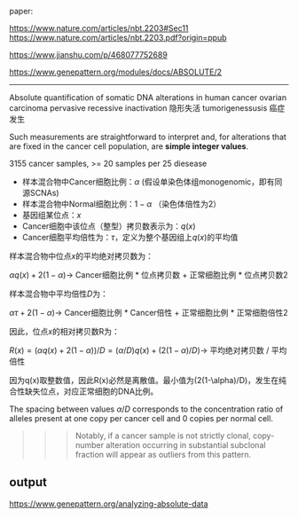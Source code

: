 paper:

https://www.nature.com/articles/nbt.2203#Sec11
https://www.nature.com/articles/nbt.2203.pdf?origin=ppub

https://www.jianshu.com/p/468077752689


https://www.genepattern.org/modules/docs/ABSOLUTE/2


----
Absolute quantification of somatic DNA alterations in human cancer
ovarian carcinoma
pervasive
recessive inactivation 隐形失活
tumorigenessusis 癌症发生

Such measurements are straightforward to interpret and, for alterations that are fixed in the cancer cell population, are **simple integer values**.

3155 cancer samples, >= 20 samples per 25 diesease


+ 样本混合物中Cancer细胞比例：$\alpha$ (假设单染色体组monogenomic，即有同源SCNAs)
+ 样本混合物中Normal细胞比例：$1-\alpha$ （染色体倍性为2）
+ 基因组某位点：$x$
+ Cancer细胞中该位点（整型）拷贝数表示为：$q(x)$
+ Cancer细胞平均倍性为：$\tau$，定义为整个基因组上$q(x)$的平均值

样本混合物中位点$x$的平均绝对拷贝数为：

$\alpha q(x) + 2(1-\alpha)  \rightarrow$  Cancer细胞比例 * 位点拷贝数 + 正常细胞比例 * 位点拷贝数2

样本混合物中平均倍性$D$为：

$\alpha \tau + 2(1-\alpha) \rightarrow$ Cancer细胞比例 * Cancer倍性 + 正常细胞比例 * 正常细胞倍性2

因此，位点$x$的相对拷贝数R为：

$R(x) = (\alpha q(x) + 2(1-\alpha)) / D = (\alpha / D) q(x) + (2(1-\alpha) / D)
\rightarrow$ 平均绝对拷贝数 / 平均倍性

因为q(x)取整数值，因此R(x)必然是离散值。最小值为(2(1-\alpha)/D)，发生在纯合性缺失位点，对应正常细胞的DNA比例。

The spacing between values $α/D$ corresponds to the concentration ratio of alleles present at one copy per cancer cell and 0 copies per normal cell.

>>> Notably, if a cancer sample is not strictly clonal, copy-number alteration occurring in substantial subclonal fraction will appear as outliers from this pattern.

## output

https://www.genepattern.org/analyzing-absolute-data